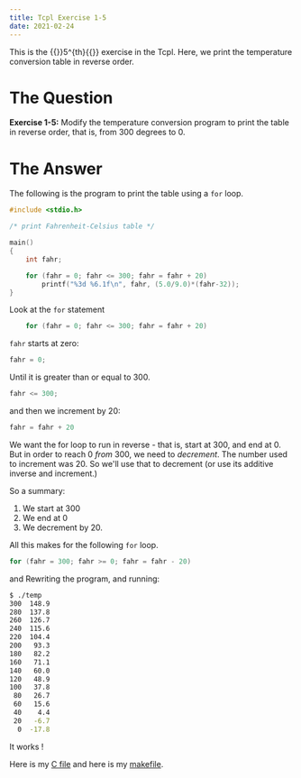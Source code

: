 ```yaml
---
title: Tcpl Exercise 1-5
date: 2021-02-24 
---
```


This is the {{<tex>}}5^{th}{{</tex>}} exercise in the Tcpl. Here, we print the
temperature conversion table in reverse order.

# The Question

**Exercise 1-5:**  Modify the temperature conversion program to print the table
in reverse order, that is, from 300 degrees to 0.

# The Answer

The following is the program to print the table using a `for` loop.

```c
#include <stdio.h>

/* print Fahrenheit-Celsius table */

main()
{
    int fahr;

    for (fahr = 0; fahr <= 300; fahr = fahr + 20)
        printf("%3d %6.1f\n", fahr, (5.0/9.0)*(fahr-32));
}
```

Look at the `for` statement

```c
    for (fahr = 0; fahr <= 300; fahr = fahr + 20)
```

`fahr` starts at zero:

```c
fahr = 0;
```

Until it is greater than or equal to 300.

```c
fahr <= 300;
```

and then we increment by 20:

```c
fahr = fahr + 20
```

We want the for loop to run in reverse - that is, start at 300, and end at 0.
But in order to reach 0 *from* 300, we need to *decrement*. The number used to
increment was 20. So we'll use that to decrement (or use its additive inverse
and increment.)

So a summary:

1. We start at 300
2. We end at 0
3. We decrement by 20.

All this makes for the following `for` loop.

```c
for (fahr = 300; fahr >= 0; fahr = fahr - 20)
```

and Rewriting the program, and running:

```bash
$ ./temp
300  148.9
280  137.8
260  126.7
240  115.6
220  104.4
200   93.3
180   82.2
160   71.1
140   60.0
120   48.9
100   37.8
 80   26.7
 60   15.6
 40    4.4
 20   -6.7
  0  -17.8
  ```

It works !

Here is my [C file](src/temp.c) and here is my [makefile](src/makefile). 
